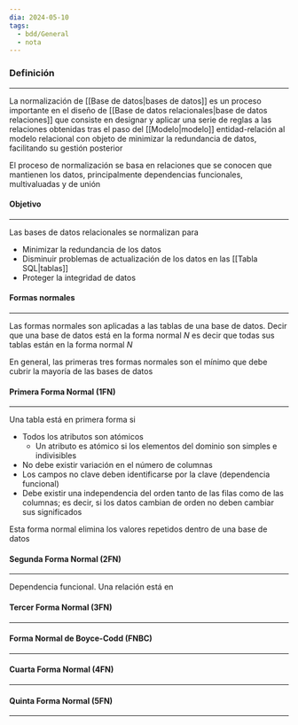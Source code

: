 ```yaml
---
dia: 2024-05-10
tags:
  - bdd/General
  - nota
---
```

### Definición
---
La normalización de [[Base de datos|bases de datos]] es un proceso importante en el diseño de [[Base de datos relacionales|base de datos relaciones]] que consiste en designar y aplicar una serie de reglas a las relaciones obtenidas tras el paso del [[Modelo|modelo]] entidad-relación al modelo relacional con objeto de minimizar la redundancia de datos, facilitando su gestión posterior

El proceso de normalización se basa en relaciones que se conocen que mantienen los datos, principalmente dependencias funcionales, multivaluadas y de unión

#### Objetivo
---
Las bases de datos relacionales se normalizan para
* Minimizar la redundancia de los datos
* Disminuir problemas de actualización de los datos en las [[Tabla SQL|tablas]]
* Proteger la integridad de datos


#### Formas normales
---
Las formas normales son aplicadas a las tablas de una base de datos. Decir que una base de datos está en la forma normal $N$ es decir que todas sus tablas están en la forma normal $N$

En general, las primeras tres formas normales son el mínimo que debe cubrir la mayoría de las bases de datos

#### Primera Forma Normal (1FN)
---
Una tabla está en primera forma si
* Todos los atributos son atómicos
	* Un atributo es atómico si los elementos del dominio son simples e indivisibles
* No debe existir variación en el número de columnas
* Los campos no clave deben identificarse por la clave (dependencia funcional)
* Debe existir una independencia del orden tanto  de las filas como de las columnas; es decir, si los datos cambian de orden no deben cambiar sus significados

Esta forma normal elimina los valores repetidos dentro de una base de datos

#### Segunda Forma Normal (2FN)
---
Dependencia funcional. Una relación está en 

#### Tercer Forma Normal (3FN)
---


#### Forma Normal de Boyce-Codd (FNBC)
---


#### Cuarta Forma Normal (4FN)
---


#### Quinta Forma Normal (5FN)
---

